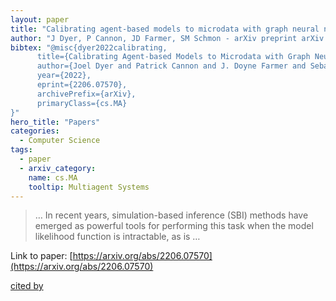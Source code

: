 ```yaml
---
layout: paper
title: "Calibrating agent-based models to microdata with graph neural networks"
author: "J Dyer, P Cannon, JD Farmer, SM Schmon - arXiv preprint arXiv …, 2022 - arxiv.org"
bibtex: "@misc{dyer2022calibrating,
      title={Calibrating Agent-based Models to Microdata with Graph Neural Networks},
      author={Joel Dyer and Patrick Cannon and J. Doyne Farmer and Sebastian M. Schmon},
      year={2022},
      eprint={2206.07570},
      archivePrefix={arXiv},
      primaryClass={cs.MA}
}"
hero_title: "Papers"
categories:
  - Computer Science
tags:
  - paper
  - arxiv_category:
    name: cs.MA
    tooltip: Multiagent Systems
---
```

>… In recent years, simulation-based inference (SBI) methods have emerged as powerful tools for performing this task when the model likelihood function is intractable, as is …

Link to paper: [https://arxiv.org/abs/2206.07570](https://arxiv.org/abs/2206.07570)

[cited by](https://scholar.google.com/scholar?cites=789365223049490404&as_sdt=5,44&sciodt=0,44&hl=en&num=20)
